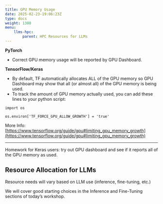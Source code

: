 ```yaml
---
title: GPU Memory Usage
date: 2025-02-23-19:06:23Z
type: docs 
weight: 1300
menu: 
    llms-hpc:
        parent: HPC Resources for LLMs
---
```


__PyTorch__

* Correct GPU memory usage will be reported by GPU Dashboard.

**TensorFlow/Keras** 

* By default, TF automatically allocates ALL of the GPU memory so GPU Dashboard may show that all (or almost all) of the GPU memory is being used.
* To track the amount of GPU memory actually used, you can add these lines to your python script:

```import os```

```os.environ['TF_FORCE_GPU_ALLOW_GROWTH'] = 'true'```

More Info: [https://www.tensorflow.org/guide/gpu#limiting_gpu_memory_growth](https://www.tensorflow.org/guide/gpu#limiting_gpu_memory_growth)

---

Homework for Keras users: try out GPU dashboard and see if it reports all of the GPU memory as used.

## Resource Allocation for LLMs

Resource needs will vary based on LLM use (inference, fine-tuning, etc.)

We will cover good starting choices in the Inference and Fine-Tuning sections of today’s workshop.
